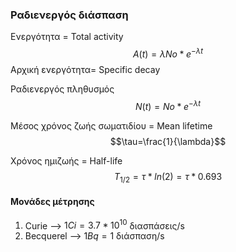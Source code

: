### Ραδιενεργός διάσπαση
Ενεργότητα = Total activity
$$A(t)=\lambda No*e^{-\lambda t}$$
Αρχική ενεργότητα= Specific decay

Ραδιενεργός πληθυσμός
$$N(t)=No*e^{-\lambda t}$$

Μέσος χρόνος ζωής σωματιδίου = Mean lifetime
$$\tau=\frac{1}{\lambda}$$

Χρόνος ημιζωής = Half-life
$$T_{1/2}=\tau*ln(2)=\tau*0.693$$


#### Μονάδες μέτρησης
1. Curie --> $1Ci=3.7*10^{10}$ διασπάσεις/s
2. Becquerel --> $1Bq=1$ διάσπαση/s